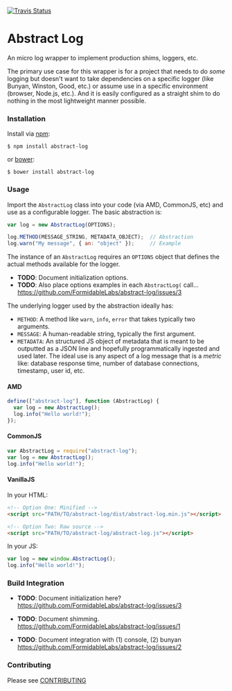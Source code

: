 [![Travis Status][trav_img]][trav_site]

Abstract Log
============

An micro log wrapper to implement production shims, loggers, etc.

The primary use case for this wrapper is for a project that needs to do _some_
logging but doesn't want to take dependencies on a specific logger (like
Bunyan, Winston, Good, etc.) or assume use in a specific environment (browser,
Node.js, etc.). And it is easily configured as a straight shim to do nothing
in the most lightweight manner possible.


### Installation

Install via [npm](https://www.npmjs.com/package/abstract-log):

```
$ npm install abstract-log
```

or [bower](http://bower.io/search/?q=abstract-log):

```
$ bower install abstract-log
```


### Usage

Import the `AbstractLog` class into your code (via AMD, CommonJS, etc) and
use as a configurable logger. The basic abstraction is:

```js
var log = new AbstractLog(OPTIONS);

log.METHOD(MESSAGE_STRING, METADATA_OBJECT);  // Abstraction
log.warn("My message", { an: "object" });     // Example
```

The instance of an `AbstractLog` requires an `OPTIONS` object that defines the
actual methods available for the logger.

* **TODO**: Document initialization options.
* **TODO**: Also place options examples in each `AbstractLog(` call...
  https://github.com/FormidableLabs/abstract-log/issues/3

The underlying logger used by the abstraction ideally has:

* `METHOD`: A method like `warn`, `info`, `error` that takes typically two
  arguments.
* `MESSAGE`: A human-readable string, typically the first argument.
* `METADATA`: An structured JS object of metadata that is meant to be outputted
  as a JSON line and hopefully programmatically ingested and used later. The
  ideal use is any aspect of a log message that is a _metric_ like: database
  response time, number of database connections, timestamp, user id, etc.

#### AMD

```js
define(["abstract-log"], function (AbstractLog) {
  var log = new AbstractLog();
  log.info("Hello world!");
});
```

#### CommonJS

```js
var AbstractLog = require("abstract-log");
var log = new AbstractLog();
log.info("Hello world!");
```

#### VanillaJS

In your HTML:

```html
<!-- Option One: Minified -->
<script src="PATH/TO/abstract-log/dist/abstract-log.min.js"></script>

<!-- Option Two: Raw source -->
<script src="PATH/TO/abstract-log/abstract-log.js"></script>
```

In your JS:

```js
var log = new window.AbstractLog();
log.info("Hello world!");
```


### Build Integration

* **TODO**: Document initialization here?
  https://github.com/FormidableLabs/abstract-log/issues/3

* **TODO**: Document shimming.
  https://github.com/FormidableLabs/abstract-log/issues/1

* **TODO**: Document integration with (1) console, (2) bunyan
  https://github.com/FormidableLabs/abstract-log/issues/2


### Contributing

Please see [CONTRIBUTING](CONTRIBUTING.md)

[trav_img]: https://api.travis-ci.org/FormidableLabs/abstract-log.svg
[trav_site]: https://travis-ci.org/FormidableLabs/abstract-log
